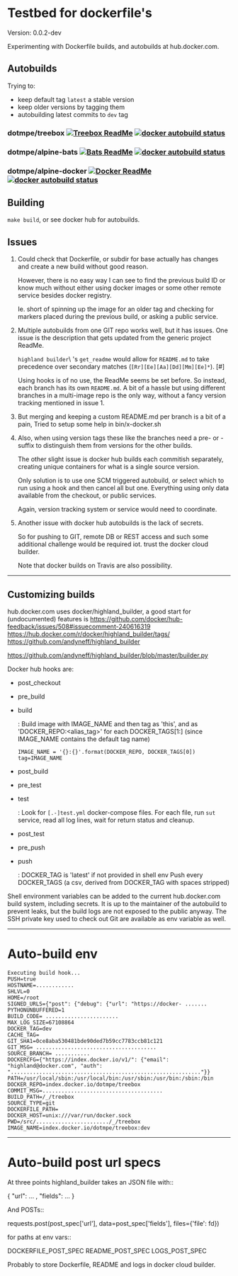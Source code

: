 # Testbed for dockerfile's

Version: 0.0.2-dev

Experimenting with Dockerfile builds, and autobuilds at hub.docker.com.

## Autobuilds
Trying to:

- keep default tag `latest` a stable version
- keep older versions by tagging them
- autobuilding latest commits to `dev` tag

### dotmpe/treebox [![Treebox ReadMe](https://img.shields.io/badge/ReadMe-Treebox_docker-blue.svg)](ReadMe-treebox.md) [![docker autobuild status](https://img.shields.io/docker/build/dotmpe/treebox.svg)](https://hub.docker.com/r/dotmpe/treebox/)

### dotmpe/alpine-bats [![Bats ReadMe](https://img.shields.io/badge/ReadMe-Bats_docker-blue.svg)](ReadMe-bats.md) [![docker autobuild status](https://img.shields.io/docker/build/dotmpe/alpine-bats.svg)](https://hub.docker.com/r/dotmpe/alpine-bats/)

### dotmpe/alpine-docker [![Docker ReadMe](https://img.shields.io/badge/ReadMe-docker-blue.svg)](ReadMe-docker.md) [![docker autobuild status](https://img.shields.io/docker/build/dotmpe/alpine-bats.svg)](https://hub.docker.com/r/dotmpe/alpine-bats/)


## Building
``make build``, or see docker hub for autobuilds.


## Issues
1. Could check that Dockerfile, or subdir for base actually has changes and
   create a new build without good reason.

   However, there is no easy way I can see to find the previous build ID or
   know much without either using docker images or some other remote service
   besides docker registry.

   Ie. short of spinning up the image for an older tag and checking for markers
   placed during the previous build, or asking a public service.

2. Multiple autobuilds from one GIT repo works well, but it has issues.
   One issue is the description that gets updated from the generic project ReadMe.

   `highland builder`\ 's ``get_readme`` would allow for ``README.md`` to take
   precedence over secondary matches (``[Rr][Ee][Aa][Dd][Mm][Ee]*``). [#]

   Using hooks is of no use, the ReadMe seems be set before.
   So instead, each branch has its own ``README.md``.
   A bit of a hassle but using different branches in a multi-image repo is the
   only way, without a fancy version tracking mentioned in issue 1.

3. But merging and keeping a custom README.md per branch is a bit of a pain,
   Tried to setup some help in bin/x-docker.sh

4. Also, when using version tags these like the branches need a pre- or -suffix
   to distinguish them from versions for the other builds.

   The other slight issue is docker hub builds each commitish separately,
   creating unique containers for what is a single source version.

   Only solution is to use one SCM triggered autobuild, or select which to run
   using a hook and then cancel all but one. Everything using only data available
   from the checkout, or public services.

   Again, version tracking system or service would need to coordinate.

5. Another issue with docker hub autobuilds is the lack of secrets.

   So for pushing to GIT, remote DB or REST access and such some additional
   challenge would be required iot. trust the docker cloud builder.

   Note that docker builds on Travis are also possibility.


---

## Customizing builds

hub.docker.com uses docker/highland_builder, a good start for (undocumented)
features is
<https://github.com/docker/hub-feedback/issues/508#issuecomment-240616319>
<https://hub.docker.com/r/docker/highland_builder/tags/>
<https://github.com/andyneff/highland_builder>

<https://github.com/andyneff/highland_builder/blob/master/builder.py>

Docker hub hooks are:

- post_checkout
- pre_build
- build

  :  Build image with IMAGE_NAME and then tag as 'this', and as 'DOCKER_REPO:<alias_tag>'
     for each DOCKER_TAGS[1:] (since IMAGE_NAME contains the default tag name)
     ```
     IMAGE_NAME = '{}:{}'.format(DOCKER_REPO, DOCKER_TAGS[0])
     tag=IMAGE_NAME
     ```

- post_build
- pre_test
- test

  :  Look for ``[.-]test.yml`` docker-compose files.
     For each file,
     run `sut` service, read all log lines, wait for return status and cleanup.

- post_test
- pre_push
- push

  :  DOCKER_TAG is 'latest' if not provided in shell env
     Push every DOCKER_TAGS (a csv, derived from DOCKER_TAG with spaces stripped)

Shell environment variables can be added to the current hub.docker.com build
system, including secrets. It is up to the maintainer of the autobuild to
prevent leaks, but the build logs are not exposed to the public anyway. The SSH
private key used to check out Git are available as env variable as well.

---

# Auto-build env

```
Executing build hook...
PUSH=true
HOSTNAME=............
SHLVL=0
HOME=/root
SIGNED_URLS={"post": {"debug": {"url": "https://docker- .......
PYTHONUNBUFFERED=1
BUILD_CODE= .......................
MAX_LOG_SIZE=67108864
DOCKER_TAG=dev
CACHE_TAG=
GIT_SHA1=0ce8aba530481bde90ded7b59cc7783ccb81c121
GIT_MSG= ......................................
SOURCE_BRANCH= ...........
DOCKERCFG={"https://index.docker.io/v1/": {"email": "highland@docker.com", "auth": "............................................................"}}
PATH=/usr/local/sbin:/usr/local/bin:/usr/sbin:/usr/bin:/sbin:/bin
DOCKER_REPO=index.docker.io/dotmpe/treebox
COMMIT_MSG=......................................
BUILD_PATH=/_/treebox
SOURCE_TYPE=git
DOCKERFILE_PATH=
DOCKER_HOST=unix:///var/run/docker.sock
PWD=/src/......................./_/treebox
IMAGE_NAME=index.docker.io/dotmpe/treebox:dev
```

---

# Auto-build post url specs

At three points highland_builder takes an JSON file with::

  { "url": ... , "fields": ... }

And POSTs::

  requests.post(post_spec['url'],
    data=post_spec['fields'],
    files={'file': fd})

for paths at env vars::

  DOCKERFILE_POST_SPEC
  README_POST_SPEC
  LOGS_POST_SPEC

Probably to store Dockerfile, README and logs in docker cloud builder.
